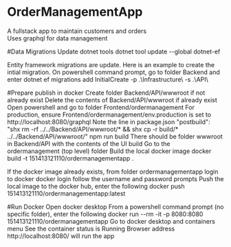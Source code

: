 # OrderManagementApp
A fullstack app to maintain customers and orders  
Uses graphql for data management  

#Data Migrations
Update dotnet tools
dotnet  tool update --global dotnet-ef

Entity framework migrations are update. Here is an example to create the intial migration.
On powershell command prompt, go to folder Backend and enter
dotnet ef migrations add InitialCreate -p .\Infrastructure\ -s .\API\

#Prepare publish in docker
Create folder Backend/API/wwwroot if not already exist
Delete the contents of Backend/API/wwwroot if already exist
Open powershell and go to folder Frontend/ordermanagement
For production, ensure Frontend/ordermanagement/env.production is set to http://localhost:8080/graphql
Note the line in package.json "postbuild": "shx rm -rf ../../Backend/API/wwwroot/* && shx cp -r build/* ../../Backend/API/wwwroot/"
npm run build
There should be folder wwwroot in Backend/API with the contents of the UI build
Go to the ordermanagement (top level) folder
Build the local docker image
docker build -t 151413121110/ordermanagementapp .

If the docker image already exists, from folder ordermanagementapp login to docker
docker login
follow the username and password prompts
Push the local image to the docker hub, enter the following
docker push 151413121110/ordermanagementapp:latest

#Run Docker
Open docker desktop
From a powershell command prompt (no specific folder), enter the following
docker run --rm -it -p 8080:8080 151413121110/ordermanagementapp
Go to docker desktop and containers menu
See the container status is Running
Browser address http://localhost:8080/ will run the app


